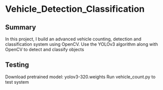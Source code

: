 # Vehicle_Detection_Classification
## Summary 
In this project, I build an advanced vehicle counting, detection and classification system using OpenCV. Use the YOLOv3 algorithm along with OpenCV to detect and classify objects
## Testing 
Download pretrained model: yolov3-320.weights
Run vehicle_count.py to test system 
